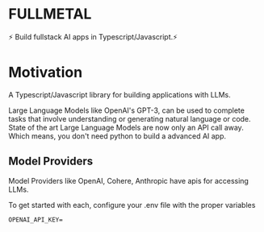 # FULLMETAL

⚡ Build fullstack AI apps in Typescript/Javascript.⚡

# Motivation

A Typescript/Javascript library for building applications with LLMs.

Large Language Models like OpenAI's GPT-3, can be used to complete tasks that involve understanding or generating natural language or code.
State of the art Large Language Models are now only an API call away. Which means, you don't need python to build a advanced AI app.

## Model Providers

Model Providers like OpenAI, Cohere, Anthropic have apis for accessing LLMs.

To get started with each, configure your .env file with the proper variables

```
OPENAI_API_KEY=
```
